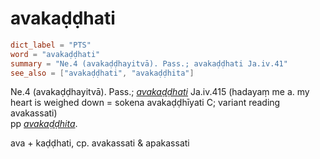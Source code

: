 # avakaḍḍhati

``` toml
dict_label = "PTS"
word = "avakaḍḍhati"
summary = "Ne.4 (avakaḍḍhayitvā). Pass.; avakaḍḍhati Ja.iv.41"
see_also = ["avakaḍḍhati", "avakaḍḍhita"]
```

Ne.4 (avakaḍḍhayitvā). Pass.; *[avakaḍḍhati](avakaḍḍhati.md)* Ja.iv.415 (hadayaṃ me a. my heart is weighed down = sokena avakaḍḍhīyati C; variant reading avakassati)  
pp *[avakaḍḍhita](avakaḍḍhita.md)*.

ava \+ kaḍḍhati, cp. avakassati & apakassati

